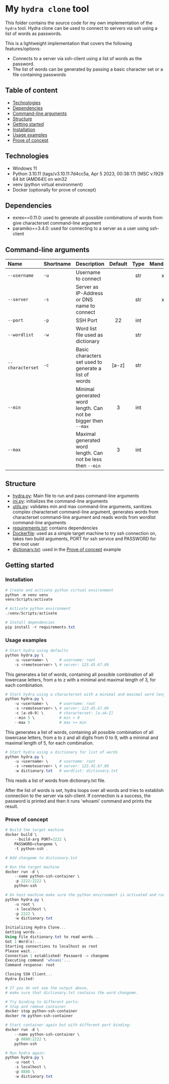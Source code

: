 # My `hydra clone` tool

This folder contains the source code for my own implementation of the `hydra` tool.
Hydra clone can be used to connect to servers via ssh using a list of words as passwords.

This is a lightweight implementation that covers the following features/options:

- Connects to a server via ssh-client using a list of words as the password.
- The list of words can be generated by passing a basic character set or a file containing passwords

## Table of content

- [Technologies](#technologies)
- [Dependencies](#dependencies)
- [Command-line arguments](#command-line-arguments)
- [Structure](#structure)
- [Getting started](#getting-started)
- [Installation](#installation)
- [Usage examples](#usage-examples)
- [Prove of concept](#prove-of-concept)

## Technologies

- Windows 11
- Python 3.10.11 (tags/v3.10.11:7d4cc5a, Apr  5 2023, 00:38:17) [MSC v.1929 64 bit (AMD64)] on win32
- venv (python virtual environment)
- Docker (optionally for prove of concept)

## Dependencies

- exrex==0.11.0: used to generate all possible combinations of words from give characterset command-line argument
- paramiko==3.4.0: used for connecting to a server as a user using ssh-client

## Command-line arguments

| Name | Shortname | Description | Default | Type | Mandatory |
| :--- | :--- | :--- | :---: | :---: | :---: |
| `--username` | `-u` | Username to connect | | str | x |
| `--server` | `-s` | Server as IP-Address or DNS name to connect | | str | x |
| `--port` | `-p` | SSH Port | 22 | int | |
| `--wordlist` | `-w` | Word list file used as dictionary | | str | |
| `--characterset` | `-c` | Basic characters set used to generate a list of words | [a-z] | str | |
| `--min` | | Minimal generated word length. Can not be bigger then `--max` | 3 | int | |
| `--max` | | Maximal generated word length. Can not be less then `--min` | 3 | int | |

## Structure

- [hydra.py](./hydra.py): Main file to run and pass command-line arguments
- [ini.py](./init.py): initializes the command-line arguments
- [utils.py](./utils.py): validates min and max command-line arguments, sanitizes complex characterset command-line argument, generates words from characterset command-line argument and reads words from wordlist command-line arguments
- [requirements.txt](./requirements.txt): contains dependencies
- [Dockerfile](./Dockerfile): used as a simple target machine to try ssh connection on, takes two build arguments, PORT for ssh service and PASSWORD for the root user
- [dictionary.txt](./dictionary.txt): used in the [Prove of concept](#prove-of-concept) example

## Getting started

### Installation

```powershell
# Create and activate python virtual environment
python -m venv venv
venv/Scripts/activate

# Activate python environment
./venv/Scripts/activate

# Install dependencies
pip install -r requirements.txt
```

### Usage examples

```powershell
# Start hydra using defaults
python hydra.py \
    -u <username> \     # username: root
    -s <remoteserver> \ # server: 123.45.67.89
```

This generates a list of words, containing all possible combination of all lowercase letters, from a to z with a minimal and maximal length of 3, for each combination.

```powershell
# Start hydra using a characterset with a minimal and maximal word length
python hydra.py \
    -u <username> \     # username: root
    -s <remoteserver> \ # server: 123.45.67.89
    -c [a-z0-9] \       # characterset: [a-zA-Z]
    --min 5 \           # min > 0
    --max 5             # max >= min
```

This generates a list of words, containing all possible combination of all lowercase letters, from a to z and all digits from 0 to 9, with a minimal and maximal length of 5, for each combination.

```powershell
# Start hydra using a dictionary for list of words
python hydra.py \
    -u <username> \     # username: root
    -s <remoteserver> \ # server: 123.45.67.89
    -w dictionary.txt   # wordlist: dictionary.txt
```

This reads a list of words from dictionary.txt file.

After the list of words is set, hydra loops over all words and tries to establish connection to the server via ssh-client.
If connection is a success, the password is printed and then it runs 'whoami' command and prints the result.

### Prove of concept

```powershell
# Build the target machine
docker build \
    --build-arg PORT=2222 \
    PASSWORD=changeme \
    -t python-ssh .

# Add changeme to dictionary.txt

# Run the target machine
docker run -d \
    --name python-ssh-container \
    -p 2222:2222 \
    python-ssh

# On host machine make sure the python environment is activated and run hydra:
python hydra.py \
    -u root \
    -s localhost \
    -p 2222 \
    -w dictionary.txt

Initializing Hydra Clone...
Getting words...
Using File dictionary.txt to read words...
Got 1 Word(s)...
Starting connections to localhost as root
Please wait...
Connection 1 established! Password -> changeme
Executing command 'whoami'...
Command response: root

Closing SSH Client...
Hydra Exited!

# If you do not see the output above,
# make sure that dictionary.txt contains the word changeme.

# Try binding to different ports:
# Stop and remove container
docker stop python-ssh-container
docker rm python-ssh-container

# Start container again but with different port binding:
docker run -d \
    --name python-ssh-container \
    -p 8888:2222 \
    python-ssh

# Run hydra again:
python hydra.py \
    -u root \
    -s localhost \
    -p 8888 \
    -w dictionary.txt
```
